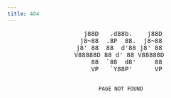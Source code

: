 ```yaml
---
title: 404
---
```


<center>
<pre>
  j88D   .d88b.    j88D
 j8~88  .8P  88.  j8~88
j8' 88  88  d'88 j8' 88
V88888D 88 d' 88 V88888D
    88  `88  d8'     88
    VP   `Y88P'      VP

     PAGE NOT FOUND
</pre>
</center>
